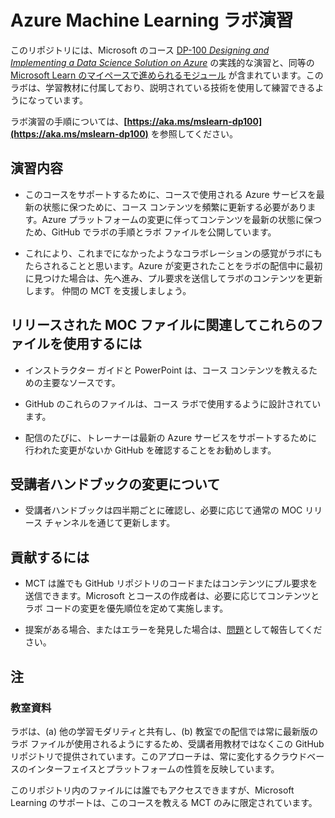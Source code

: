 ﻿# Azure Machine Learning ラボ演習

このリポジトリには、Microsoft のコース [DP-100 *Designing and Implementing a Data Science Solution on Azure*](https://docs.microsoft.com/learn/certifications/courses/dp-100t01) の実践的な演習と、同等の [Microsoft Learn のマイペースで進められるモジュール](https://docs.microsoft.com/learn/paths/build-ai-solutions-with-azure-ml-service/) が含まれています。このラボは、学習教材に付属しており、説明されている技術を使用して練習できるようになっています。

ラボ演習の手順については、**[https://aka.ms/mslearn-dp100](https://aka.ms/mslearn-dp100)** を参照してください。

## 演習内容

- このコースをサポートするために、コースで使用される Azure サービスを最新の状態に保つために、コース コンテンツを頻繁に更新する必要があります。Azure プラットフォームの変更に伴ってコンテンツを最新の状態に保つため、GitHub でラボの手順とラボ ファイルを公開しています。

- これにより、これまでになかったようなコラボレーションの感覚がラボにもたらされることと思います。Azure が変更されたことをラボの配信中に最初に見つけた場合は、先へ進み、プル要求を送信してラボのコンテンツを更新します。  仲間の MCT を支援しましょう。

## リリースされた MOC ファイルに関連してこれらのファイルを使用するには

- インストラクター ガイドと PowerPoint は、コース コンテンツを教えるための主要なソースです。

- GitHub のこれらのファイルは、コース ラボで使用するように設計されています。

- 配信のたびに、トレーナーは最新の Azure サービスをサポートするために行われた変更がないか GitHub を確認することをお勧めします。

## 受講者ハンドブックの変更について

- 受講者ハンドブックは四半期ごとに確認し、必要に応じて通常の MOC リリース チャンネルを通じて更新します。

## 貢献するには

- MCT は誰でも GitHub リポジトリのコードまたはコンテンツにプル要求を送信できます。Microsoft とコースの作成者は、必要に応じてコンテンツとラボ コードの変更を優先順位を定めて実施します。

- 提案がある場合、またはエラーを発見した場合は、[問題](https://github.com/MicrosoftLearning/mslearn-dp100/issues)として報告してください。

## 注

### 教室資料

ラボは、(a) 他の学習モダリティと共有し、(b) 教室での配信では常に最新版のラボ ファイルが使用されるようにするため、受講者用教材ではなくこの GitHub リポジトリで提供されています。このアプローチは、常に変化するクラウドベースのインターフェイスとプラットフォームの性質を反映しています。

このリポジトリ内のファイルには誰でもアクセスできますが、Microsoft Learning のサポートは、このコースを教える MCT のみに限定されています。

